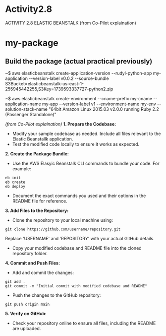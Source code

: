 # Activity2.8
ACTIVITY 2.8 ELASTIC BEANSTALK (from Co-Pilot explaination)
# my-package

## Build the package (actual practical previously)
~$ aws elasticbeanstalk create-application-version --rudyl-python-app my-application --version-label v0.0.2 --source-bundle S3Bucket=elasticbeanstalk-us-east-1-255945442255,S3Key=1739593337727-python2.zip

~$ aws elasticbeanstalk create-environment --cname-prefix my-cname --application-name my-app --version-label v1 --environment-name my-env --solution-stack-name "64bit Amazon Linux 2015.03 v2.0.0 running Ruby 2.2 (Passenger Standalone)"

_(from Co-Pilot explaination)_
**1. Prepare the Codebase:**
- Modify your sample codebase as needed. Include all files relevant to the Elastic Beanstallk application.
- Test the modified code locally to ensure it works as expected.

**2. Create the Package Bundle:**
- Use the AWS Elasyic Beanstalk CLI commands to bundle your code. For example:
```
eb init
eb create
eb deploy
```
- Document the exact commands you used and their options in the README file for reference.

**3. Add Files to the Repository:**
- Clone the repository to your local machine using:
```
git clone https://github.com/username/repository.git
```
Replace 'USERNAME' and 'REPOSITORY' with your actual GitHub details.
- Copy your modified codebase and README file into the cloned repository folder.

**4. Commit and Push Files:**
- Add and commit the changes:
```
git add .
git commit -m "Initial commit with modified codebase and README"
```
- Push the changes to the GitHub repository:
```
git push origin main
```

**5. Verify on GitHub:**
- Check your repository online to ensure all files, including the README are uploaded.

